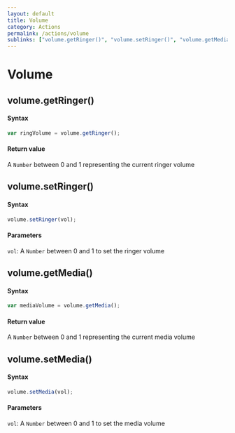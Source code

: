 ```yaml
---
layout: default
title: Volume
category: Actions
permalink: /actions/volume
sublinks: ["volume.getRinger()", "volume.setRinger()", "volume.getMedia()", "volume.setMedia()"]
---
```


# Volume
## volume.getRinger() ##
#### Syntax
```js
var ringVolume = volume.getRinger();
```

#### Return value
A `Number` between 0 and 1 representing the current ringer volume


## volume.setRinger() ##
#### Syntax
```js
volume.setRinger(vol);
```

#### Parameters
`vol`: A `Number` between 0 and 1 to set the ringer volume


## volume.getMedia() ##
#### Syntax
```js
var mediaVolume = volume.getMedia();
```

#### Return value
A `Number` between 0 and 1 representing the current media volume


## volume.setMedia() ##
#### Syntax
```js
volume.setMedia(vol);
```

#### Parameters
`vol`: A `Number` between 0 and 1 to set the media volume
